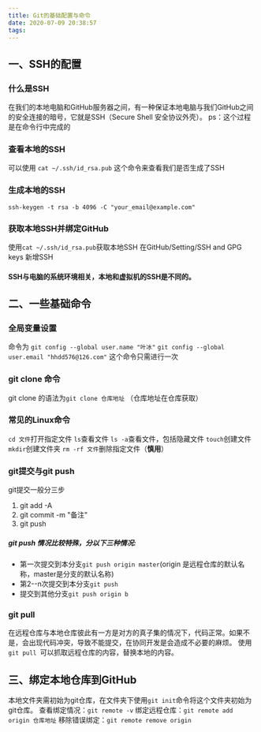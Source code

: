 ```yaml
---
title: Git的基础配置与命令
date: 2020-07-09 20:38:57
tags:
---
```

## 一、SSH的配置
### 什么是SSH 
在我们的本地电脑和GitHub服务器之间，有一种保证本地电脑与我们GitHub之间的安全连接的暗号，它就是SSH（Secure Shell 安全协议外壳）。
ps：这个过程是在命令行中完成的
### 查看本地的SSH
可以使用 `cat ~/.ssh/id_rsa.pub` 这个命令来查看我们是否生成了SSH
### 生成本地的SSH
`ssh-keygen -t rsa -b 4096 -C "your_email@example.com"`
### 获取本地SSH并绑定GitHub
使用`cat ~/.ssh/id_rsa.pub`获取本地SSH
在GitHub/Setting/SSH and GPG keys 新增SSH
#### SSH与电脑的系统环境相关，本地和虚拟机的SSH是不同的。

## 二、一些基础命令
### 全局变量设置
命令为
`git config --global user.name "叶冰"`
`git config --global user.email "hhdd576@126.com"`
这个命令只需进行一次 
### git clone 命令
git clone 的语法为`git clone 仓库地址` （仓库地址在仓库获取）
### 常见的Linux命令
`cd 文件`打开指定文件
`ls`查看文件
`ls -a`查看文件，包括隐藏文件
`touch`创建文件
`mkdir`创建文件夹
`rm -rf 文件`删除指定文件（**慎用**）
### git提交与git push
git提交一般分三步
1. git add -A
2. git commit -m "备注"
3. git push 
##### git push 情况比较特殊，分以下三种情况:
* 第一次提交到本分支`git push origin master`(origin 是远程仓库的默认名称，master是分支的默认名称)
* 第2--n次提交到本分支`git push`
* 提交到其他分支`git push origin b`
### git pull
在远程仓库与本地仓库彼此有一方是对方的真子集的情况下，代码正常。如果不是，会出现代码冲突，导致不能提交，在协同开发是会造成不必要的麻烦。
使用`git pull `可以抓取远程仓库的内容，替换本地的内容。

## 三、绑定本地仓库到GitHub
本地文件夹需初始为git仓库，在文件夹下使用`git init`命令将这个文件夹初始为git仓库。
查看绑定情况：`git remote -v`
绑定远程仓库：`git remote add origin 仓库地址`
移除错误绑定：`git remote remove origin`


